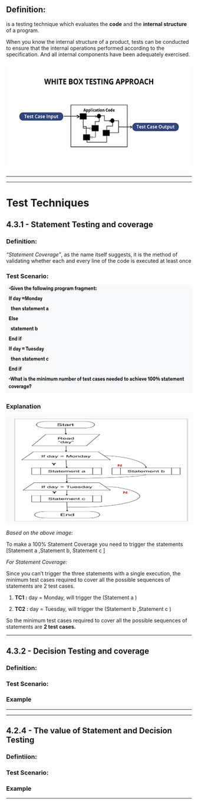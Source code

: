 ## **Definition:**

is a testing technique which evaluates the **code** and the **internal structure** of a program.

When you know the internal structure of a product, tests can be conducted to ensure that the internal operations performed according to the specification. And all internal components have been adequately exercised.

<img src="../../images/istqb/test_techniques/white_box_test.jpeg" alt="White Box test" width="1500" height="290"/>

___
___
# **Test Techniques**
## 4.3.1 - **Statement Testing and coverage**

### **Definition:**

*“Statement Coverage”*, as the name itself suggests, it is the method of validating whether each and every line of the code is executed at least once

### **Test Scenario:**

<img src="../../images/istqb/test_techniques/stat-cov-1.png" alt="State Coverage" width="1500" height="290"/>

### **Explanation**

<img src="../../images/istqb/test_techniques/stat-cov-2.png" alt="State Coverage" width="1500" height="290"/>

*Based on the above image:*

To make a 100% Statement Coverage you need to trigger the statements
[Statement a ,Statement b, Statement c ]

*For Statement Coverage:*

Since you can’t trigger the three statements with a single execution, the minimum test cases required to cover all the possible sequences of statements are 2 test cases.

1. **TC1 :** day = Monday, will trigger the (Statement a )

2. **TC2 :** day = Tuesday, will trigger the (Statement b ,Statement c )

So the minimum test cases required to cover all the possible sequences of statements are **2 test cases.**

___
## 4.3.2 - **Decision Testing and coverage** 

### **Definition:**
### **Test Scenario:**

### **Example**

___
___
## 4.2.4 - **The value of Statement and Decision Testing**

### **Defintiion:**

### **Test Scenario:**

### **Example**

___